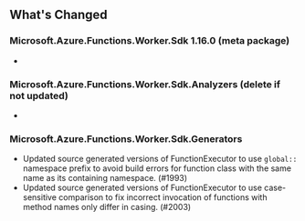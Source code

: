 ## What's Changed

<!-- Please add your release notes in the following format:
- My change description (#PR/#issue)
-->

### Microsoft.Azure.Functions.Worker.Sdk 1.16.0 (meta package)

- <entry>

### Microsoft.Azure.Functions.Worker.Sdk.Analyzers <version> (delete if not updated)

- <entry>

### Microsoft.Azure.Functions.Worker.Sdk.Generators <version>

- Updated source generated versions of FunctionExecutor to use `global::` namespace prefix to avoid build errors for function class with the same name as its containing namespace. (#1993)
- Updated source generated versions of FunctionExecutor to use case-sensitive comparison to fix incorrect invocation of functions with method names only differ in casing. (#2003)

